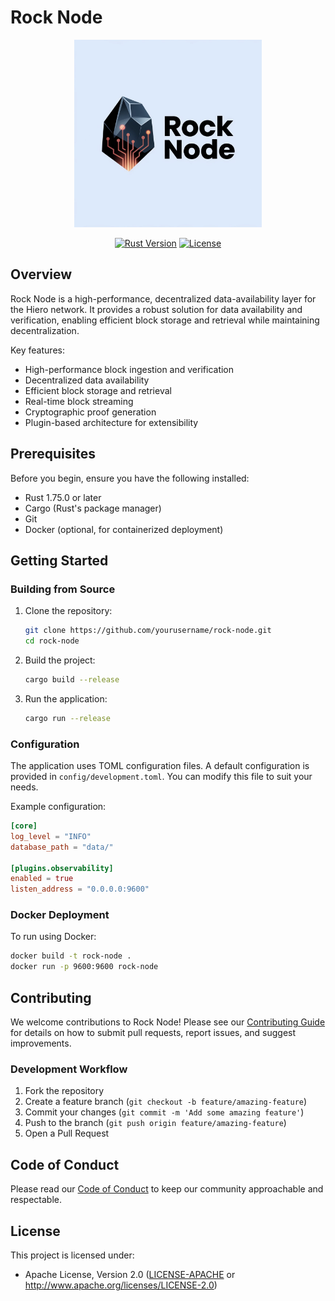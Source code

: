 # Rock Node

<div align="center">
  <img src="assets/logo.jpeg" alt="Rock Node Logo" width="300"/>
  
  [![Rust Version](https://img.shields.io/badge/rust-1.75.0+-blue.svg)](https://www.rust-lang.org)
  [![License](https://img.shields.io/badge/license-Apache--2.0-blue.svg)](LICENSE)
</div>

## Overview

Rock Node is a high-performance, decentralized data-availability layer for the Hiero network. It provides a robust solution for data availability and verification, enabling efficient block storage and retrieval while maintaining decentralization.

Key features:
- High-performance block ingestion and verification
- Decentralized data availability
- Efficient block storage and retrieval
- Real-time block streaming
- Cryptographic proof generation
- Plugin-based architecture for extensibility

## Prerequisites

Before you begin, ensure you have the following installed:
- Rust 1.75.0 or later
- Cargo (Rust's package manager)
- Git
- Docker (optional, for containerized deployment)

## Getting Started

### Building from Source

1. Clone the repository:
   ```bash
   git clone https://github.com/yourusername/rock-node.git
   cd rock-node
   ```

2. Build the project:
   ```bash
   cargo build --release
   ```

3. Run the application:
   ```bash
   cargo run --release
   ```

### Configuration

The application uses TOML configuration files. A default configuration is provided in `config/development.toml`. You can modify this file to suit your needs.

Example configuration:
```toml
[core]
log_level = "INFO"
database_path = "data/"

[plugins.observability]
enabled = true
listen_address = "0.0.0.0:9600"
```

### Docker Deployment

To run using Docker:

```bash
docker build -t rock-node .
docker run -p 9600:9600 rock-node
```

## Contributing

We welcome contributions to Rock Node! Please see our [Contributing Guide](CONTRIBUTING.md) for details on how to submit pull requests, report issues, and suggest improvements.

### Development Workflow

1. Fork the repository
2. Create a feature branch (`git checkout -b feature/amazing-feature`)
3. Commit your changes (`git commit -m 'Add some amazing feature'`)
4. Push to the branch (`git push origin feature/amazing-feature`)
5. Open a Pull Request

## Code of Conduct

Please read our [Code of Conduct](CODE_OF_CONDUCT.md) to keep our community approachable and respectable.

## License

This project is licensed under:
- Apache License, Version 2.0 ([LICENSE-APACHE](LICENSE-APACHE) or http://www.apache.org/licenses/LICENSE-2.0)
